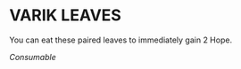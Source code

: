 ﻿---
tags:
  - Item
  - Consumable
name: 'VARIK LEAVES'
description: 'You can eat these paired leaves to immediately gain 2 Hope.'
---

# VARIK LEAVES

You can eat these paired leaves to immediately gain 2 Hope.

*Consumable*
